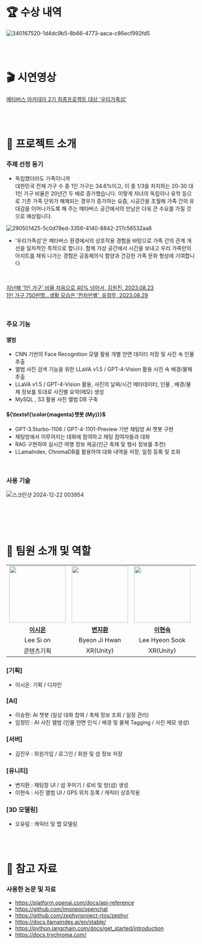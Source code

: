 <!-- 어떤 연구분야에서 어떻게 성과를 냈는지, 내 역량의 범위는 어떻게 되는지에 집중하여 간략하게 작성하는 것이 중요합니다. -->
<!-- 회사는 여러분들이 회사에서 진행 중인 또는 진행할 프로젝트에 기여를 할 수 있는 역량을 가진 사람인가를 궁금해합니다. 
     때문에 여러분들의 연구나 프로젝트를 상위 레벨에서 쉽게 설명하고 어떤 역량을 키웠으며 내가 가진 역량으로 어떤 산업과 프로젝트에 적용할 수 있는지를 구체적으로 보여주는 것이 중요합니다. -->
<!-- AI기술에 대한 경험기술서 (직접 활용해 본 AI기술들에 대한 구축 경험과 시행착오가 담긴 기술서)
     예시)
          어떠한 목표를 달성하기 위하여, AI 기술 중 Voice Conversion을 활용 하기로 하였음
          이 과정에서 어떠한 모델을 선정 하였고 Raw데이터를 이러한 방식으로 준비하여 파인튜닝을 하였음. 
          그 과정에서 이러한 시행착오를 겪었음. 결과 모델들 중 이러한 기준으로 최종 모델을 선정 함. -->


# 🏆 수상 내역
![340167520-1d4dc9b5-8b66-4773-aaca-c86ecf992fd5](https://github.com/user-attachments/assets/166dd3d3-8166-45ea-8823-24334627f7c4)

<br><br>
# 🎬 시연영상
[메타버스 아카데미 2기 최종프로젝트 대상 '우리가족섬'](https://youtu.be/vKTtqw60PuQ?si=t9kbl-Yw7uvCULkX)

<br><br>
# 📢 프로젝트 소개
### 주제 선정 동기
- 독립했더라도 가족이니까<br>
대한민국 전체 가구 수 중 1인 가구는 34.6%이고, 이 중 1/3을 차지하는 20-30 대 1인 가구 비율은 20년간 두 배로 증가했습니다. 이렇게 자녀의 독립이나 유학 등으로 기존 가족 단위가 해체되는 경우가 증가하는 요즘, 시공간을 초월해 가족 간의 유대감을 이어나가도록 해 주는 메타버스 공간에서의 만남은 더욱 큰 수요를 가질 것으로 예상됩니다.<br>

![290501425-5c0d78ed-3356-4140-8842-217c56532aa8](https://github.com/user-attachments/assets/c7998673-2105-42a1-b025-3f3b2125a5ab)

- '우리가족섬'은 메타버스 환경에서의 상호작용 경험을 바탕으로  가족 간의 관계 개선을 일차적인 목적으로 합니다. 함께 가상 공간에서 시간을 보내고 우리 가족만의 아지트를 채워 나가는 경험은 공동체의식 함양과 건강한 가족 문화 형성에 기여합니다
<br>

[지난해 ‘1인 가구’ 비율 처음으로 40% 넘어서, 김원진, 2023.08.23](https://m.khan.co.kr/national/national-general/article/202208231228001#c2b)<br>
[1인 가구 750만명…생활 모습은 '천차만별', 유정무, 2023.08.29](https://www.banronbodo.com/news/articleView.html?idxno=21984)<br>

<br>

### 주요 기능
#### 앨범
- CNN 기반의 Face Recognition 모델 활용 개별 안면 데이터 저장 및 사진 속 인물 추출
- 앨범 사진 검색 기능을 위한 LLaVA v1.5 / GPT-4-Vision 활용 사진 속 배경/물체 추출
- LLaVA v1.5 / GPT-4-Vision 활용, 사진의 날짜/시간 메타데이터, 인물 , 배경/물체 정보를 토대로 사진별 요약(메모) 생성
- MySQL , S3 활용 사진 앨범 DB 구축

#### ${\textsf{\color{magenta}챗봇 (My)}}$
- GPT-3.5turbo-1106 / GPT-4-1101-Preview 기반 채팅방 AI 챗봇 구현
- 채팅방에서 이루어지는 대화에 참여하고 채팅 참여자들과 대화
- RAG 구현하여 실시간 여행 정보 제공(인근 축제 및 행사 정보를 추천)
- LLamaIndex, ChromaDB를 활용하여 대화 내역을 저장, 일정 등록 및 조회

<br>

### 사용 기술
![스크린샷 2024-12-22 003954](https://github.com/user-attachments/assets/e024f017-08de-4d36-8d7a-9cc4c45f9548)

<br>

<!--
# 🤖 데이터 및 모델
### 데이터 소개 (AI)
- 데이터 출처 및 수집 방법: []
- 데이터 특성: <!-- 데이터의 종류, 형식, 크기 등 -->
<!--
- 데이터 전처리:  <!-- 데이터를 모델 학습에 적합한 형태로 가공한 과정과 사용한 도구, 기술에 대한 설명 --> 

<!--
### 모델 선정과 구현 (AI)
<!-- 최종적으로 선택한 모델과 최종 선택한 이유, 모델의 구조와 구현 방법 설명 --> 

<!--
### 최종 모델 성능과 결과 해석 (AI)
<!-- 모델의 성능 지표와 결과 해석 -->

<br><br>
# 👥 팀원 소개 및 역할

<table>
  <tr>
    <td align="center"><a href="https://github.com/zionlee00"><img src="https://avatars.githubusercontent.com/zionlee00" width="150px;" alt="">
    <td align="center"><a href="https://github.com/jimandy00"><img src="https://avatars.githubusercontent.com/jimandy00" width="150px;" alt="">
    <td align="center"><a href="https://github.com/hyunsu98"><img src="https://avatars.githubusercontent.com/hyunsu98" width="150px;" alt="">
    <td align="center"><a href="https://github.com/Blessian"><img src="https://avatars.githubusercontent.com/Blessian" width="150px;" alt="">
    <td align="center"><a href="https://github.com/min731"><img src="https://avatars.githubusercontent.com/min731" width="150px;" alt="">
    <td align="center"><a href="https://github.com/jinvvoo"><img src="https://avatars.githubusercontent.com/jinvvoo" width="150px;" alt="">
    <td align="center"><a href="https://github.com/yurimo0714"><img src="https://avatars.githubusercontent.com/yurimo0714" width="150px;" alt="">
    </td>
  </tr>
  <tr>
    <td align="center"><a href="https://github.com/zionlee00"><b>이시온</b></td>
    <td align="center"><a href="https://github.com/jimandy00"><b>변지환</b></td>
    <td align="center"><a href="https://github.com/hyunsu98"><b>이현숙</b></td>
    <td align="center"><a href="https://github.com/Blessian"><b>이승현</b></td>
    <td align="center"><a href="https://github.com/min731"><b>임정민</b></td>
    <td align="center"><a href="https://github.com/jinvvoo"><b>김진우</b></td> 
    <td align="center"><a href="https://github.com/yurimo0714"><b>오유림</b></td>
  </tr>

  <tr>
    <td align="center">Lee Si on</td>
    <td align="center">Byeon Ji Hwan</td>
    <td align="center">Lee Hyeon Sook</td>
    <td align="center">Lee Seung Hyun</td>
    <td align="center">Lim Jung Min</td>
    <td align="center">Kim Jin Woo</td>
    <td align="center">Oh Yu rim</td>
  </tr>

  <tr>
    <td align="center">콘텐츠기획</td>
    <td align="center">XR(Unity)</td>
    <td align="center">XR(Unity)</td>
    <td align="center">AI</td>
    <td align="center">AI</td>
    <td align="center">Server</td>
    <td align="center">3D모델링</td>
  </tr>
  
</table>

### [기획]
- 이시온: 기획 / 디자인

### [AI]
- 이승현: AI 챗봇 (일상 대화 참여 / 축제 정보 조회 / 일정 관리)
- 임정민 : AI 사진 앨범 (인물 안면 인식 / 배경 및 물체 Tagging / 사진 메모 생성)

### [서버]
- 김진우 : 회원가입 / 로그인 / 회원 및 섬 정보 저장

### [유니티]
- 변지환 : 채팅창 UI / 섬 꾸미기 / 로비 및 방(섬) 생성
- 이현숙 : 사진 앨범 UI / GPS 위치 등록 / 캐릭터 상호작용
  
### [3D 모델링]
- 오유림 : 캐릭터 및 맵 모델링

<br><br>
# 🔗 참고 자료
### 사용한 논문 및 자료
<!-- 프로젝트 진행에 참고한 논문, 레퍼런스, 온라인 자료 등 명시 -->
- https://platform.openai.com/docs/api-reference
- https://github.com/imoneoi/openchat
- https://github.com/zephyrproject-rtos/zephyr
- https://docs.llamaindex.ai/en/stable/
- https://python.langchain.com/docs/get_started/introduction
- https://docs.trychroma.com/

